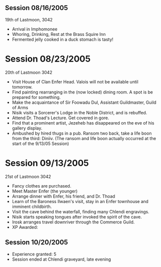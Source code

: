 

## Session 08/16/2005
19th of Lastmoon, 3042

* Arrival in Imphomonee
* Whoring, Drinking, Rest at the Brass Squire Inn
* Fermented jelly cooked in a duck stomach is tasty!

# Session 08/23/2005
20th of Lastmoon 3042

* Visit House of Clan Enfer Head. Valois will not be available until tomorrow.
* Find painting rearranging in the (now locked) dining room. A spot is be prepared for something.
* Make the acquaintance of Sir Foowadu Dul, Assistant Guildmaster, Guild of Arms
* Nisik visits a Sorcerer's Lodge in the Noble District, and is rebuffed.
* Attend Dr. Thoad's Lecture. Get covered in gore.
* Find that a prominent artist, Jezeheb has disappeared on the eve of his gallery display.
* Ambushed by hired thugs in a pub. Ransom two back, take a life boon from the third: Diniiv. (The ransom and life boon actually occurred at the start of the 9/13/05 Session)

# Session 09/13/2005
21st of Lastmoon 3042

* Fancy clothes are purchased.
* Meet Master Enfer (the younger)
* Arrange dinner with Enfer, his friend, and Dr. Thoad
* Learn of the Baroness Ilwaen's visit, stay in an Enfer townhouse and imminent childbirth.
* Visit the cave behind the waterfall, finding many Chlendi engravings.
* Nisik starts speaking tongues after invoked the spirit of the cave.
* Irosk arranges travel downriver through the Commerce Guild.
* XP Awarded:

## Session 10/20/2005
* Experience granted: 5
* Session ended at Chlendi graveyard, late evening